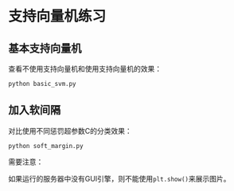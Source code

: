 # 支持向量机练习

## 基本支持向量机

查看不使用支持向量机和使用支持向量机的效果：

```shell
python basic_svm.py
```

## 加入软间隔

对比使用不同惩罚超参数C的分类效果：

```shell
python soft_margin.py
```

需要注意：

如果运行的服务器中没有GUI引擎，则不能使用`plt.show()`来展示图片。